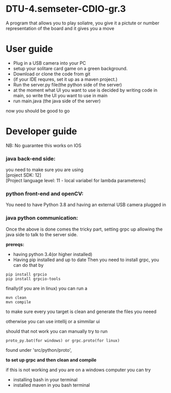 # DTU-4.semseter-CDIO-gr.3
A program that allows you to play soliatre, you give it a pictute or number representation of the board and it gives you a move

# User guide 
- Plug in a USB camera into your PC
- setup your solitare card game on a green background.
- Download or clone the code from git
- (if your IDE requres, set it up as a maven project.)
- Run the server.py file(the python side of the server)
- at the moment what UI you want to use is decided by writing code in main,
so write the UI you want to use in main
- run main.java (the java side of the server)

now you should be good to go

# Developer guide
NB: No guarantee this works on IOS

### java back-end side:
you need to make sure you are using       
[project SDK: 12]     
[Project language level: 11 - local variabel for lambda parameteres]


### python front-end and openCV:
You need to have Python 3.8
and having an external USB camera plugged in
### java python communication:
Once the above is done comes the tricky part, setting grpc up allowing the java side to talk to the server side.

**prereqs:**
- having python 3.4(or higher installed)
- Having pip installed and up to date
Then you need to install grpc, you can do that by
```
pip install grpcio
pip install grpcio-tools
```
finally(if you are in linux) you can run a
```
mvn clean
mvn compile
```
to make sure every you target is clean and generate the files you neeed 

otherwise you can use intellij or a simmilar ui

should that not work you can manually try to run
```
proto_py.bat(for windows) or grpc.proto(for linux)
```
found under 'src/python/proto',

**to set up grpc and then clean and compile**

if this is not working and you are on a windows computer you can try
- installing bash in your terminal
- installed maven in you bash terminal
